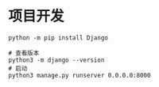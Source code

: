 # 项目开发
```shell
python -m pip install Django

# 查看版本
python3 -m django --version
# 启动
python3 manage.py runserver 0.0.0.0:8000
```
